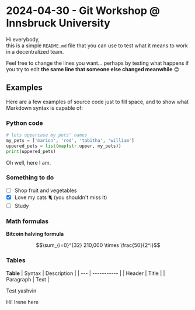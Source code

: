 # 2024-04-30 - Git Workshop @ Innsbruck University
Hi everybody,\
this is a simple `README.md` file that you can use to test what it means to work in a decentralized team.

Feel free to change the lines you want... perhaps by testing what happens if you try to edit **the same line that someone else changed meanwhile** 😊

## Examples
Here are a few examples of source code just to fill space, and to show what Markdown syntax is capable of:

### Python code
```python
# lets uppercase my pets' names
my_pets = ['marion', 'red', 'tabitha', 'william']
uppered_pets = list(map(str.upper, my_pets))
print(uppered_pets)
```
Oh well, here I am.

### Something to do
- [ ] Shop fruit and vegetables
- [x] Love my cats 🐈 (you shouldn't miss it)
- [ ] Study 

### Math formulas
**Bitcoin halving formula**
```math
\sum_{i=0}^{32} 210,000 \times \frac{50}{2^i}
```
 
### Tables
__Table__
| Syntax | Description |
| --- | ----------- |
| Header | Title |
| Paragraph | Text |

Test yashvin

Hi! Irene here
